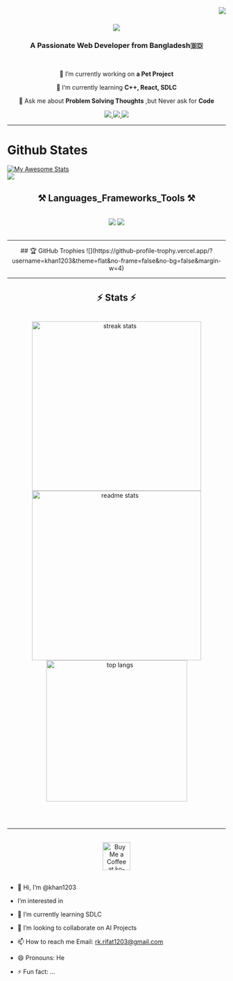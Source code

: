 <img align="right" src="https://visitor-badge.laobi.icu/badge?page_id=khan1203.khan1203" />

<h1 align="center">
    <img src="https://readme-typing-svg.herokuapp.com/?font=Righteous&size=35&center=true&vCenter=true&width=500&height=70&duration=4000&lines=Assalamu+Alaikum;+I'm+Rifat+Khan+👋;" />
</h1>

<h3 align="center">A Passionate Web Developer from Bangladesh🇧🇩</h3>

<br/>

<div align="center">
 
 🔭 I’m currently working on **a Pet Project**
 
 🌱 I’m currently learning **C++, React, SDLC**

💬 Ask me about **Problem Solving Thoughts** ,but Never ask for **Code**

 </div>
 
<div align="center"> 
  <a href="mailto:rk.rifat1203@gmail.com">
    <img src="https://img.shields.io/badge/Gmail-333333?style=for-the-badge&logo=gmail&logoColor=red" />
  </a>
  <a href="https://linkedin.com/in/khan1203" target="_blank">
    <img src="https://img.shields.io/badge/LinkedIn-0077B5?style=for-the-badge&logo=linkedin&logoColor=white" target="_blank" />
  </a>
  <a href="https://khan1203.github.io" target="_blank">
     <img src="https://img.shields.io/badge/Portfolio-FF5722?style=for-the-badge&logo=todoist&logoColor=white" target="_blank" /> <!-- sqlite, safari, google-chrome are other good icon options -->
  </a>
</div>

 <hr/>

# Github States
 [![My Awesome Stats](https://awesome-github-stats.azurewebsites.net/user-stats/anas20023?cardType=github&theme=gruvbox&preferLogin=true)](https://git.io/awesome-stats-card) <br>
![](https://github-readme-stats.vercel.app/api/top-langs/?username=anas20023&theme=vue&hide_border=false&include_all_commits=true&count_private=true&layout=compact)
 
<h2 align="center">⚒️ Languages_Frameworks_Tools ⚒️</h2>
<br/>
<div align="center">
    <img src="https://skillicons.dev/icons?i=react,bootstrap,mui,html,css,vscode,figma,tailwind,git,github" />
    <img src="https://skillicons.dev/icons?i=nodejs,python,javascript,typescript,express,firebase,mongodb,c,cpp,nextjs" /><br>
</div>

<br/>
<hr/>

<div align="center">
 ## 🏆 GitHub Trophies
![](https://github-profile-trophy.vercel.app/?username=khan1203&theme=flat&no-frame=false&no-bg=false&margin-w=4)
</div>

<hr/>

<h2 align="center">⚡ Stats ⚡</h2>
<br>
<div align=center>
  <img width=390 src="https://github-readme-streak-stats-salesp07.vercel.app/?user=salesp07&count_private=true&theme=react&border_radius=10" alt="streak stats"/>
  <img width=390 src="https://github-readme-stats-salesp07.vercel.app/api?username=salesp07&count_private=true&show_icons=true&theme=react&rank_icon=github&border_radius=10" alt="readme stats" />
  <br/>
  <img width=325 align="center" src="https://github-readme-stats-salesp07.vercel.app/api/top-langs/?username=salesp07&hide=HTML&langs_count=8&layout=compact&theme=react&border_radius=10&size_weight=0.5&count_weight=0.5&exclude_repo=github-readme-stats" alt="top langs" />
</div>

<br/><br/>

<hr/>

<br/>

<div align="center">
<a href='https://ko-fi.com/V7V4RAK9C' target='_blank'><img height='64' style='border:0px;height:64px;' src='https://storage.ko-fi.com/cdn/kofi1.png?v=3' border='0' alt='Buy Me a Coffee at ko-fi.com' /></a>
</div>

<br/>

- 👋 Hi, I’m @khan1203
-  I’m interested in 
- 🌱 I’m currently learning SDLC
- 💞️ I’m looking to collaborate on AI Projects
- 📫 How to reach me 
     Email: rk.rifat1203@gmail.com
     
- 😄 Pronouns: He
- ⚡ Fun fact: ...

<!---
khan1203/khan1203 is a ✨ special ✨ repository because its `README.md` (this file) appears on your GitHub profile.
You can click the Preview link to take a look at your changes.
--->
